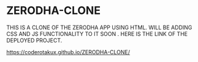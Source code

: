# ZERODHA-CLONE

THIS IS A CLONE OF THE ZERODHA APP USING HTML.
WILL BE ADDING CSS AND JS FUNCTIONALITY TO IT SOON
.
HERE IS THE LINK OF THE DEPLOYED PROJECT.

 https://coderotakux.github.io/ZERODHA-CLONE/

